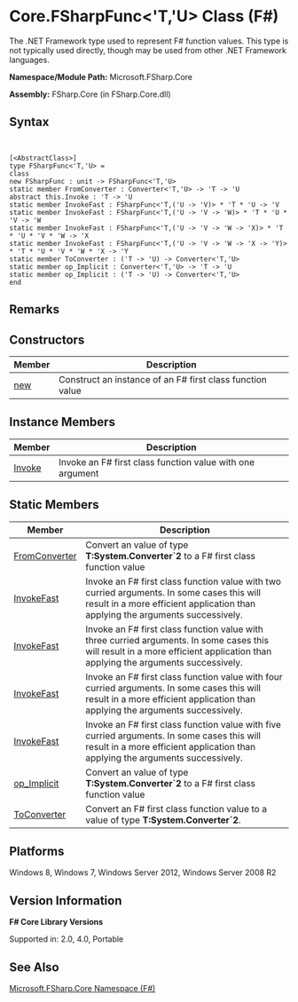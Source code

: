 # Core.FSharpFunc<'T,'U> Class (F#)

The .NET Framework type used to represent F# function values. This type is not typically used directly, though may be used from other .NET Framework languages.

**Namespace/Module Path:** Microsoft.FSharp.Core

**Assembly:** FSharp.Core (in FSharp.Core.dll)


## Syntax


```


[<AbstractClass>]
type FSharpFunc<'T,'U> =
class
new FSharpFunc : unit -> FSharpFunc<'T,'U>
static member FromConverter : Converter<'T,'U> -> 'T -> 'U
abstract this.Invoke : 'T -> 'U
static member InvokeFast : FSharpFunc<'T,('U -> 'V)> * 'T * 'U -> 'V
static member InvokeFast : FSharpFunc<'T,('U -> 'V -> 'W)> * 'T * 'U * 'V -> 'W
static member InvokeFast : FSharpFunc<'T,('U -> 'V -> 'W -> 'X)> * 'T * 'U * 'V * 'W -> 'X
static member InvokeFast : FSharpFunc<'T,('U -> 'V -> 'W -> 'X -> 'Y)> * 'T * 'U * 'V * 'W * 'X -> 'Y
static member ToConverter : ('T -> 'U) -> Converter<'T,'U>
static member op_Implicit : Converter<'T,'U> -> 'T -> 'U
static member op_Implicit : ('T -> 'U) -> Converter<'T,'U>
end

```



## Remarks

## Constructors


|Member|Description|
|------|-----------|
|[new](http://msdn.microsoft.com/en-us/library/749963c3-ee72-4f1c-a544-6cabaa26cc2d)|Construct an instance of an F# first class function value|

## Instance Members


|Member|Description|
|------|-----------|
|[Invoke](http://msdn.microsoft.com/en-us/library/8ae1ed15-b7c0-4817-82e7-c55efdf59dd7)|Invoke an F# first class function value with one argument|

## Static Members


|Member|Description|
|------|-----------|
|[FromConverter](http://msdn.microsoft.com/en-us/library/3ad2b6db-7471-400d-93aa-59238dea2f18)|Convert an value of type **T:System.Converter&#96;2** to a F# first class function value|
|[InvokeFast](http://msdn.microsoft.com/en-us/library/551dec69-8dab-48e4-b33d-861b3a9c37e4)|Invoke an F# first class function value with two curried arguments. In some cases this will result in a more efficient application than applying the arguments successively.|
|[InvokeFast](http://msdn.microsoft.com/en-us/library/e80d7e55-7a2f-4a21-88af-098e22b5d5d7)|Invoke an F# first class function value with three curried arguments. In some cases this will result in a more efficient application than applying the arguments successively.|
|[InvokeFast](http://msdn.microsoft.com/en-us/library/bbaf542c-8d63-440f-b552-5520f09749d8)|Invoke an F# first class function value with four curried arguments. In some cases this will result in a more efficient application than applying the arguments successively.|
|[InvokeFast](http://msdn.microsoft.com/en-us/library/e5be5153-743b-48e3-9a14-10b053c0576c)|Invoke an F# first class function value with five curried arguments. In some cases this will result in a more efficient application than applying the arguments successively.|
|[op_Implicit](http://msdn.microsoft.com/en-us/library/c2051648-4743-4c60-a4d8-056336abf9ba)|Convert an value of type **T:System.Converter&#96;2** to a F# first class function value|
|[ToConverter](http://msdn.microsoft.com/en-us/library/52fb0fb5-8581-4e48-9425-b7819a547d86)|Convert an F# first class function value to a value of type **T:System.Converter&#96;2**.|

## Platforms
Windows 8, Windows 7, Windows Server 2012, Windows Server 2008 R2


## Version Information
**F# Core Library Versions**

Supported in: 2.0, 4.0, Portable




## See Also
[Microsoft.FSharp.Core Namespace &#40;F&#35;&#41;](Microsoft.FSharp.Core-Namespace-%5BFSharp%5D.md)

